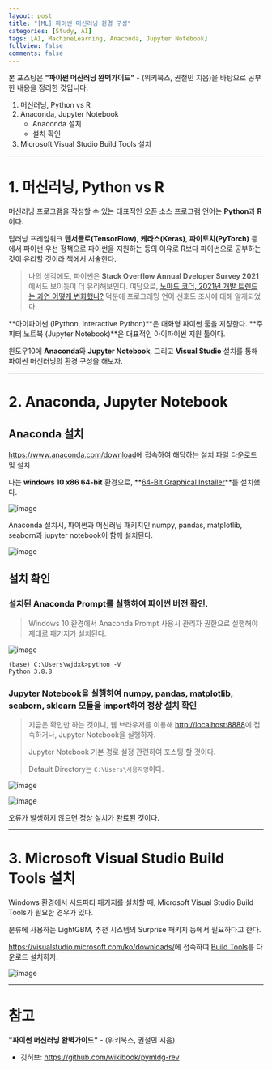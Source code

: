 ```yaml
---
layout: post
title: "[ML] 파이썬 머신러닝 환경 구성"
categories: [Study, AI]
tags: [AI, MachineLearning, Anaconda, Jupyter Notebook]
fullview: false
comments: false
---
```


본 포스팅은 **"파이썬 머신러닝 완벽가이드"** - (위키북스, 권철민 지음)을 바탕으로 공부한 내용을 정리한 것입니다.

1. 머신러닝, Python vs R
2. Anaconda, Jupyter Notebook
    + Anaconda 설치
    + 설치 확인
3. Microsoft Visual Studio Build Tools 설치

---

# 1. 머신러닝, Python vs R

머신러닝 프로그램을 작성할 수 있는 대표적인 오픈 소스 프로그램 언어는 **Python**과 **R**이다.

딥러닝 프레임워크 **텐서플로(TensorFlow)**, **케라스(Keras)**, **파이토치(PyTorch)** 등에서 파이썬 우선 정책으로 파이썬을 지원하는 등의 이유로 R보다 파이썬으로 공부하는 것이 유리할 것이라 책에서 서술한다.

> 나의 생각에도, 파이썬은 **Stack Overflow Annual Dveloper Survey 2021**에서도 보이듯이 더 유리해보인다.
> 여담으로, [노마드 코더, 2021년 개발 트렌드는 과연 어떻게 변화했나?](https://www.youtube.com/watch?v=nNdj0cE1BSw&t=167s "노마드코더 유튜브") 덕분에 프로그래밍 언어 선호도 조사에 대해 알게되었다.

**아이파이썬 (IPython, Interactive Python)**은 대화형 파이썬 툴을 지칭한다. **주피터 노트북 (Jupyter Notebook)**은 대표적인 아이파이썬 지원 툴이다.

윈도우10에 **Anaconda**와 **Jupyter Notebook**, 그리고 **Visual Studio** 설치를 통해 파이썬 머신러닝의 환경 구성을 해보자.

---

# 2. Anaconda, Jupyter Notebook

## Anaconda 설치

<https://www.anaconda.com/download>에 접속하여 해당하는 설치 파일 다운로드 및 설치

나는 **windows 10 x86 64-bit** 환경으로, 
**[64-Bit Graphical Installer](https://repo.anaconda.com/archive/Anaconda3-2021.05-Windows-x86_64.exe "anaconda 64-bit graphical installer")**를 설치했다.

![image](https://user-images.githubusercontent.com/84369912/129634996-0252a5e6-ba87-4aa1-ace5-e6b77f88e4ca.png)

Anaconda 설치시, 파이썬과 머신러닝 패키지인 numpy, pandas, matplotlib, seaborn과 jupyter notebook이 함께 설치된다.

![image](https://user-images.githubusercontent.com/84369912/129635278-abfc829b-b0cc-4bd7-8869-21ed4f84aa25.png)

## 설치 확인

### 설치된 Anaconda Prompt를 실행하여 파이썬 버전 확인.

> Windows 10 환경에서 Anaconda Prompt 사용시 관리자 권한으로 실행해야 제대로 패키지가 설치된다.

![image](https://user-images.githubusercontent.com/84369912/129635452-51914cf4-30cf-43a4-a224-ee1b05426b9c.png)

```console
(base) C:\Users\wjdxk>python -V
Python 3.8.8
```

### Jupyter Notebook을 실행하여 numpy, pandas, matplotlib, seaborn, sklearn 모듈을 import하여 정상 설치 확인

> 지금은 확인만 하는 것이니, 웹 브라우저를 이용해 <http://localhost:8888>에 접속하거나, Jupyter Notebook을 실행하자.
> 
> Jupyter Notebook 기본 경로 설정 관련하여 포스팅 할 것이다.
> 
> Default Directory는 `C:\Users\사용자명`이다.

![image](https://user-images.githubusercontent.com/84369912/129635747-c5dbc4f3-1e47-4c75-ac1b-6fd612caa10c.png)

![image](https://user-images.githubusercontent.com/84369912/129635597-bf63094a-255f-444b-83f9-a7e644702c27.png)

오류가 발생하지 않으면 정상 설치가 완료된 것이다.

---

# 3. Microsoft Visual Studio Build Tools 설치

Windows 환경에서 서드파티 패키지를 설치할 때, Microsoft Visual Studio Build Tools가 필요한 경우가 있다.

분류에 사용하는 LightGBM, 추천 시스템의 Surprise 패키지 등에서 필요하다고 한다.

<https://visualstudio.microsoft.com/ko/downloads/>에 접속하여 
[Build Tools](https://visualstudio.microsoft.com/ko/thank-you-downloading-visual-studio/?sku=BuildTools&rel=16 "Visual Studio 2019용 Build Tools")를 다운로드 설치하자.

![image](https://user-images.githubusercontent.com/84369912/129636564-0884fd9f-5041-44c5-90bb-d2182f103390.png)

---

# 참고

**"파이썬 머신러닝 완벽가이드"** - (위키북스, 권철민 지음)

- 깃허브: <https://github.com/wikibook/pymldg-rev>